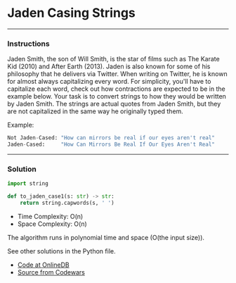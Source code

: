 # Jaden Casing Strings

---
### Instructions

Jaden Smith, the son of Will Smith, is the star of films such as The Karate Kid (2010) and After Earth (2013). 
Jaden is also known for some of his philosophy that he delivers via Twitter. 
When writing on Twitter, he is known for almost always capitalizing every word. 
For simplicity, you'll have to capitalize each word, check out how contractions are expected to be in the example below.
Your task is to convert strings to how they would be written by Jaden Smith. 
The strings are actual quotes from Jaden Smith, but they are not capitalized in the same way he originally typed them.

Example:

```py
Not Jaden-Cased: "How can mirrors be real if our eyes aren't real"
Jaden-Cased:     "How Can Mirrors Be Real If Our Eyes Aren't Real"

```

---

### Solution

```py
import string

def to_jaden_case1(s: str) -> str:
    return string.capwords(s, ' ')
```

* Time Complexity: O(n)
* Space Complexity: O(n) 

The algorithm runs in polynomial time and space (O(the input size)).

See other solutions in the Python file.


* [Code at OnlineDB](https://onlinegdb.com/k06Vhs0jy)
* [Source from Codewars](https://www.codewars.com/kata/5390bac347d09b7da40006f6/train/python)
